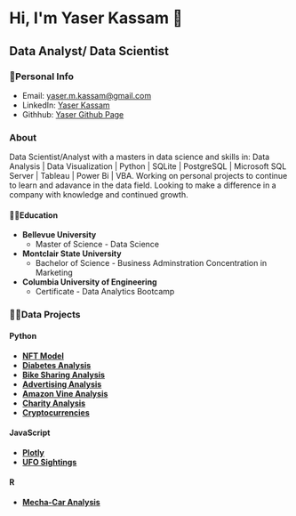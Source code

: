# **Hi, I'm Yaser Kassam 👋**
## **Data Analyst/ Data Scientist** 
### 👤Personal Info
- Email: yaser.m.kassam@gmail.com
- LinkedIn: [Yaser Kassam](https://www.linkedin.com/in/yaser-kassam-b5731515b/)
- Githhub: [Yaser Github Page](https://github.com/yaserkassam)
### About
Data Scientist/Analyst with a masters in data science and skills in: Data Analysis | Data Visualization | Python | SQLite | PostgreSQL | Microsoft SQL Server | Tableau | Power Bi | VBA. Working on personal projects to continue to learn and adavance in the data field. Looking to make a difference in a company with knowledge and continued growth.
#### 👨‍🎓Education
- **Bellevue University**
    - Master of Science - Data Science
- **Montclair State University**
    - Bachelor of Science - Business Adminstration Concentration in Marketing
- **Columbia University of Engineering**
    - Certificate - Data Analytics Bootcamp
### 🧑‍💻Data Projects
#### Python
- [**NFT Model**](https://github.com/aortiz224/bootcamp_finalproject)
- [**Diabetes Analysis**](https://github.com/yaserkassam/Diabetes_Analysis)
- [**Bike Sharing Analysis**](https://github.com/yaserkassam/bikesharing)
- [**Advertising Analysis**](https://github.com/yaserkassam/Advertisement_Analysis)
- [**Amazon Vine Analysis**](https://github.com/yaserkassam/Amazon_Vine_Analysis)
- [**Charity Analysis**](https://github.com/yaserkassam/Neural_Network_Charity_Analysis)
- [**Cryptocurrencies**](https://github.com/yaserkassam/Cryptocurrencies)
#### JavaScript
- [**Plotly**](https://yaserkassam.github.io/plotly_deployment/)
- [**UFO Sightings**](https://github.com/yaserkassam/UFOs)
#### R
- [**Mecha-Car Analysis**](https://github.com/yaserkassam/MechasCar_Statistical_Analysis)
